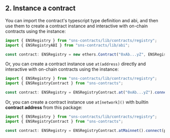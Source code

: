 ## 2. Instance a contract

You can import the contract's typescript type definition and abi, and then use them to create a contract instance and interactive with on-chain contracts using the instance:

```typescript
import { ENSRegistry } from "sns-contracts/lib/contracts/registry";
import { ENSRegistryABI } from "sns-contracts/lib/abi";

const contract: ENSRegistry = new ethers.Contract("0xAb...yZ", ENSRegistryABI, provider) as unknown as ENSRegistry;
```

Or, you can create a contract instance use `at(address)` directly and interactive with on-chain contracts using the instance:

```typescript
import { ENSRegistry } from "sns-contracts/lib/contracts/registry";
import { ENSRegistryContract } from "sns-contracts";

const contract: ENSRegistry = ENSRegistryContract.at("0xAb...yZ").connect(provider);
```

Or, you can create a contract instance use `at[network]()` with builtin **contract address** from this package:

```typescript
import { ENSRegistry } from "sns-contracts/lib/contracts/registry";
import { ENSRegistryContract } from "sns-contracts";

const contract: ENSRegistry = ENSRegistryContract.atMainnet().connect(provider);
```
